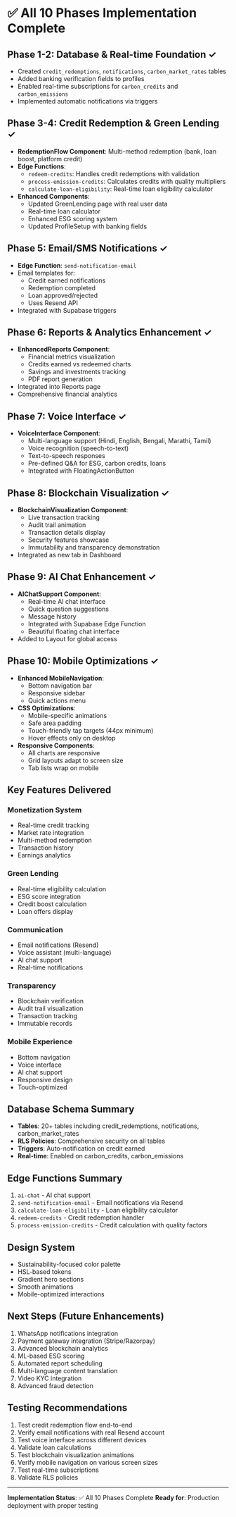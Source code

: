 # ✅ All 10 Phases Implementation Complete

## Phase 1-2: Database & Real-time Foundation ✓
- Created `credit_redemptions`, `notifications`, `carbon_market_rates` tables
- Added banking verification fields to profiles
- Enabled real-time subscriptions for `carbon_credits` and `carbon_emissions`
- Implemented automatic notifications via triggers

## Phase 3-4: Credit Redemption & Green Lending ✓
- **RedemptionFlow Component**: Multi-method redemption (bank, loan boost, platform credit)
- **Edge Functions**:
  - `redeem-credits`: Handles credit redemptions with validation
  - `process-emission-credits`: Calculates credits with quality multipliers
  - `calculate-loan-eligibility`: Real-time loan eligibility calculator
- **Enhanced Components**:
  - Updated GreenLending page with real user data
  - Real-time loan calculator
  - Enhanced ESG scoring system
  - Updated ProfileSetup with banking fields

## Phase 5: Email/SMS Notifications ✓
- **Edge Function**: `send-notification-email`
- Email templates for:
  - Credit earned notifications
  - Redemption completed
  - Loan approved/rejected
  - Uses Resend API
- Integrated with Supabase triggers

## Phase 6: Reports & Analytics Enhancement ✓
- **EnhancedReports Component**:
  - Financial metrics visualization
  - Credits earned vs redeemed charts
  - Savings and investments tracking
  - PDF report generation
- Integrated into Reports page
- Comprehensive financial analytics

## Phase 7: Voice Interface ✓
- **VoiceInterface Component**:
  - Multi-language support (Hindi, English, Bengali, Marathi, Tamil)
  - Voice recognition (speech-to-text)
  - Text-to-speech responses
  - Pre-defined Q&A for ESG, carbon credits, loans
  - Integrated with FloatingActionButton

## Phase 8: Blockchain Visualization ✓
- **BlockchainVisualization Component**:
  - Live transaction tracking
  - Audit trail animation
  - Transaction details display
  - Security features showcase
  - Immutability and transparency demonstration
- Integrated as new tab in Dashboard

## Phase 9: AI Chat Enhancement ✓
- **AIChatSupport Component**:
  - Real-time AI chat interface
  - Quick question suggestions
  - Message history
  - Integrated with Supabase Edge Function
  - Beautiful floating chat interface
- Added to Layout for global access

## Phase 10: Mobile Optimizations ✓
- **Enhanced MobileNavigation**:
  - Bottom navigation bar
  - Responsive sidebar
  - Quick actions menu
- **CSS Optimizations**:
  - Mobile-specific animations
  - Safe area padding
  - Touch-friendly tap targets (44px minimum)
  - Hover effects only on desktop
- **Responsive Components**:
  - All charts are responsive
  - Grid layouts adapt to screen size
  - Tab lists wrap on mobile

## Key Features Delivered

### Monetization System
- Real-time credit tracking
- Market rate integration
- Multi-method redemption
- Transaction history
- Earnings analytics

### Green Lending
- Real-time eligibility calculation
- ESG score integration
- Credit boost calculation
- Loan offers display

### Communication
- Email notifications (Resend)
- Voice assistant (multi-language)
- AI chat support
- Real-time notifications

### Transparency
- Blockchain verification
- Audit trail visualization
- Transaction tracking
- Immutable records

### Mobile Experience
- Bottom navigation
- Voice interface
- AI chat support
- Responsive design
- Touch-optimized

## Database Schema Summary
- **Tables**: 20+ tables including credit_redemptions, notifications, carbon_market_rates
- **RLS Policies**: Comprehensive security on all tables
- **Triggers**: Auto-notification on credit earned
- **Real-time**: Enabled on carbon_credits, carbon_emissions

## Edge Functions Summary
1. `ai-chat` - AI chat support
2. `send-notification-email` - Email notifications via Resend
3. `calculate-loan-eligibility` - Loan eligibility calculator
4. `redeem-credits` - Credit redemption handler
5. `process-emission-credits` - Credit calculation with quality factors

## Design System
- Sustainability-focused color palette
- HSL-based tokens
- Gradient hero sections
- Smooth animations
- Mobile-optimized interactions

## Next Steps (Future Enhancements)
1. WhatsApp notifications integration
2. Payment gateway integration (Stripe/Razorpay)
3. Advanced blockchain analytics
4. ML-based ESG scoring
5. Automated report scheduling
6. Multi-language content translation
7. Video KYC integration
8. Advanced fraud detection

## Testing Recommendations
1. Test credit redemption flow end-to-end
2. Verify email notifications with real Resend account
3. Test voice interface across different devices
4. Validate loan calculations
5. Test blockchain visualization animations
6. Verify mobile navigation on various screen sizes
7. Test real-time subscriptions
8. Validate RLS policies

---

**Implementation Status**: ✅ All 10 Phases Complete
**Ready for**: Production deployment with proper testing
